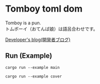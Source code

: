 # Tomboy toml dom

Tomboy is a pun.  
トムボーイ（おてんば娘）は語呂合わせです。  

[Developer's blog(開発者ブログ)](https://crieit.net/drafts/5f8094a14a0cf/resume)  

## Run (Example)

```shell
cargo run --example main
```

```shell
cargo run --example cover
```
